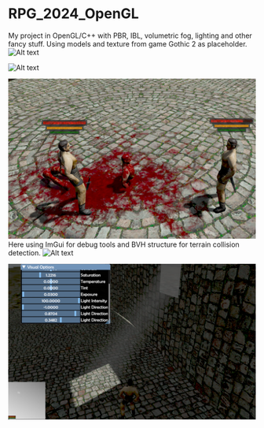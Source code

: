 # RPG_2024_OpenGL
My project in OpenGL/C++ with PBR, IBL, volumetric fog, lighting and other fancy stuff.
Using models and texture from game Gothic 2 as placeholder.
![Alt text](/example4.jpg?raw=true "example")

![Alt text](/example5.jpg?raw=true "example")

![Alt text](/example.jpg?raw=true "example")
Here using ImGui for debug tools and BVH structure for terrain collision detection.
![Alt text](/example2.png?raw=true "example")

![Alt text](/example3.jpg?raw=true "example")
